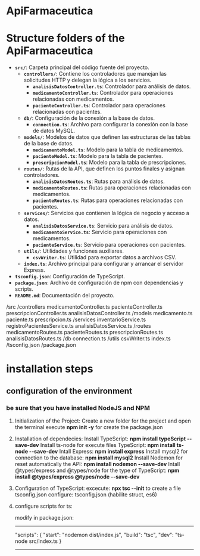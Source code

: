 # ApiFarmaceutica

# Structure folders of the ApiFarmaceutica


- **`src/`**: Carpeta principal del código fuente del proyecto.
  - **`controllers/`**: Contiene los controladores que manejan las solicitudes HTTP y delegan la lógica a los servicios.
    - **`analisisDatosController.ts`**: Controlador para análisis de datos.
    - **`medicamentoController.ts`**: Controlador para operaciones relacionadas con medicamentos.
    - **`pacienteController.ts`**: Controlador para operaciones relacionadas con pacientes.
  - **`db/`**: Configuración de la conexión a la base de datos.
    - **`connection.ts`**: Archivo para configurar la conexión con la base de datos MySQL.
  - **`models/`**: Modelos de datos que definen las estructuras de las tablas de la base de datos.
    - **`medicamentoModel.ts`**: Modelo para la tabla de medicamentos.
    - **`pacienteModel.ts`**: Modelo para la tabla de pacientes.
    - **`prescripcionModel.ts`**: Modelo para la tabla de prescripciones.
  - **`routes/`**: Rutas de la API, que definen los puntos finales y asignan controladores.
    - **`analisisDatosRoutes.ts`**: Rutas para análisis de datos.
    - **`medicamentoRoutes.ts`**: Rutas para operaciones relacionadas con medicamentos.
    - **`pacienteRoutes.ts`**: Rutas para operaciones relacionadas con pacientes.
  - **`services/`**: Servicios que contienen la lógica de negocio y acceso a datos.
    - **`analisisDatosService.ts`**: Servicio para análisis de datos.
    - **`medicamentoService.ts`**: Servicio para operaciones con medicamentos.
    - **`pacienteService.ts`**: Servicio para operaciones con pacientes.
  - **`utils/`**: Utilidades y funciones auxiliares.
    - **`csvWriter.ts`**: Utilidad para exportar datos a archivos CSV.
  - **`index.ts`**: Archivo principal para configurar y arrancar el servidor Express.
- **`tsconfig.json`**: Configuración de TypeScript.
- **`package.json`**: Archivo de configuración de npm con dependencias y scripts.
- **`README.md`**: Documentación del proyecto.

/src
  /controllers
    medicamentoController.ts
    pacienteController.ts
    prescripcionController.ts
    analisisDatosController.ts
  /models
    medicamento.ts
    paciente.ts
    prescripcion.ts
  /services
    inventarioService.ts
    registroPacientesService.ts
    analisisDatosService.ts
  /routes
    medicamentoRoutes.ts
    pacienteRoutes.ts
    prescripcionRoutes.ts
    analisisDatosRoutes.ts
  /db
    connection.ts
  /utils
    csvWriter.ts
  index.ts
/tsconfig.json
/package.json

# installation steps
## configuration of the environment
### be sure that you have installed NodeJS and NPM

1. Initialization of  the Project:
        Create a new folder for the project and open the terminal
        execute **npm init -y** for create the package.json

2.  Installation of dependecies:
        Install TypeScript: **npm install typeScript --save-dev**
        Install ts-node for execute files TypeScript: **npm install ts-node --save-dev**
        Intall Express: **npm install express**
        Install mysql2 for connection to the database: **npm install mysql2**
        Install Nodemon for reset automatically the API: **npm install nodemon --save-dev**
        Intall @types/express and @types/node for the type of TypeScript: **npm install @types/express @types/node --save-dev**

3. Configuration of TypeScript:
        excecute: **npx tsc --init** to create a file tsconfig.json
        configure: tsconfig.json (habilite struct, es6) 

4.  configure scripts for ts:

    modify in package.json:

    ****************************************************************
    "scripts": {
    "start": "nodemon dist/index.js",
    "build": "tsc",
    "dev": "ts-node src/index.ts
    }
    ****************************************************************
